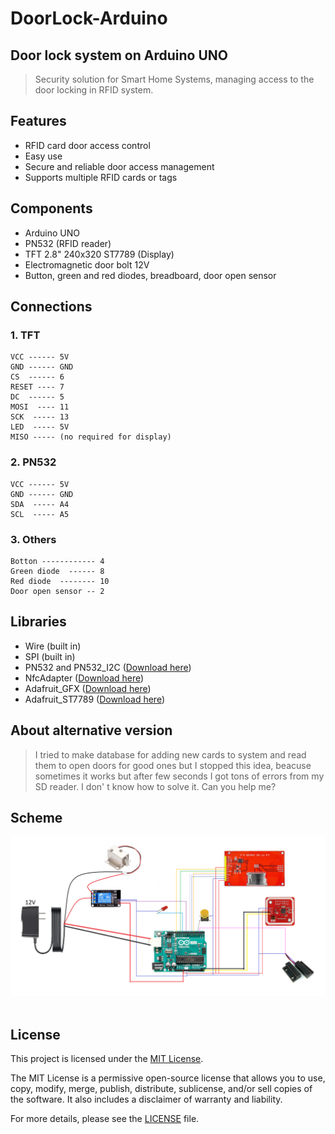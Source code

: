 # DoorLock-Arduino
## Door lock system on Arduino UNO

> Security solution for Smart Home Systems, managing access to the door locking in RFID system.

## Features
+ RFID card door access control
+ Easy use
+ Secure and reliable door access management
+ Supports multiple RFID cards or tags

## Components
+ Arduino UNO
+ PN532 (RFID reader)
+ TFT 2.8" 240x320 ST7789 (Display)
+ Electromagnetic door bolt 12V
+ Button, green and red diodes, breadboard, door open sensor

## Connections

### 1. TFT
```
VCC ------ 5V
GND ------ GND
CS  ------ 6
RESET ---- 7
DC  ------ 5
MOSI  ---- 11
SCK  ----- 13
LED  ----- 5V
MISO ----- (no required for display)
```

### 2. PN532
```
VCC ------ 5V
GND ------ GND
SDA  ----- A4
SCL  ----- A5
```

### 3. Others
```
Botton ------------ 4
Green diode  ------ 8
Red diode  -------- 10
Door open sensor -- 2
```


## Libraries
+ Wire (built in)
+ SPI (built in)
+ PN532 and PN532_I2C ([Download here](https://github.com/elechouse/PN532/tree/PN532_HSU/PN532_I2C))
+ NfcAdapter ([Download here](https://github.com/elechouse/PN532/tree/PN532_HSU/NDEF))
+ Adafruit_GFX ([Download here](https://github.com/adafruit/Adafruit-GFX-Library))
+ Adafruit_ST7789 ([Download here](https://github.com/adafruit/Adafruit-ST7735-Library/tree/master))

## About alternative version
> I tried to make database for adding new cards to system and read them to open doors for good ones but I stopped this idea, beacuse sometimes it works but after few seconds I got tons of errors from my SD reader. I don' t know how to solve it. Can you help me?

## Scheme
![Project scheme](https://github.com/QadamosssQ/Arduino-DoorLock/blob/main/DoorLock_scheme.png)
<br>
<br>

## License

This project is licensed under the [MIT License](LICENSE).

The MIT License is a permissive open-source license that allows you to use, copy, modify, merge, publish, distribute, sublicense, and/or sell copies of the software. It also includes a disclaimer of warranty and liability.

For more details, please see the [LICENSE](LICENSE) file.





